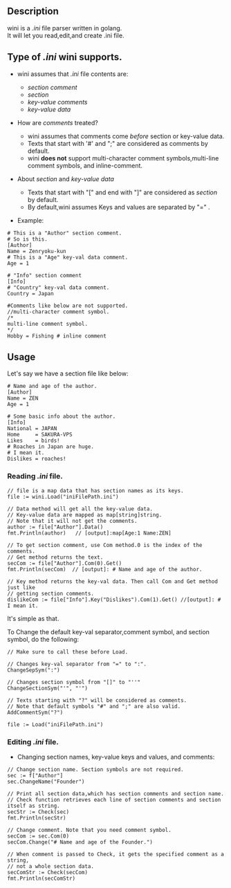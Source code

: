 ## Description
wini is a *.ini* file parser written in golang.  
It will let you read,edit,and create .ini file.

## Type of *.ini* wini supports.  
- wini assumes that *.ini* file contents are:
  - *section comment*  
  - *section*  
  - *key-value comments* 
  - *key-value data*  


- How are *comments* treated?
  - wini assumes that comments come *before* section or key-value data.  
  - Texts that start with '#' and ";" are considered as comments by default.  
  - wini **does not** support multi-character comment symbols,multi-line comment symbols, and inline-comment.  


- About *section* and *key-value data*
  - Texts that start with "[" and end with "]" are considered as *section* by default.
  - By default,wini assumes Keys and values are separated by "=" .


- Example:
```
# This is a "Author" section comment.
# So is this.
[Author]
Name = Zenryoku-kun
# This is a "Age" key-val data comment.
Age = 1

# "Info" section comment
[Info]
# "Country" key-val data comment.
Country = Japan

#Comments like below are not supported.
//multi-character comment symbol.
/*
multi-line comment symbol.
*/
Hobby = Fishing # inline comment
```

## Usage
Let's say we have a section file like below:
```
# Name and age of the author.
[Author]
Name = ZEN
Age = 1

# Some basic info about the author.
[Info]
National = JAPAN
Home     = SAKURA-VPS 
Likes    = birds!
# Roaches in Japan are huge.
# I mean it.
Dislikes = roaches!
```

### Reading *.ini* file.   
```golang
// file is a map data that has section names as its keys.
file := wini.Load("iniFilePath.ini")

// Data method will get all the key-value data.
// Key-value data are mapped as map[string]string.
// Note that it will not get the comments.
author := file["Author"].Data()
fmt.Println(author)   // [output]:map[Age:1 Name:ZEN]

// To get section comment, use Com method.0 is the index of the comments.  
// Get method returns the text.
secCom := file["Author"].Com(0).Get()
fmt.Println(secCom)  // [output]: # Name and age of the author.

// Key method returns the key-val data. Then call Com and Get method just like
// getting section comments.
dislikeCom := file["Info"].Key("Dislikes").Com(1).Get() //[output]: # I mean it.
```
It's simple as that.  

To Change the default key-val separator,comment symbol, and section symbol, do the following:
```golang
// Make sure to call these before Load.

// Changes key-val separator from "=" to ":".
ChangeSepSym(":")           

// Changes section symbol from "[]" to "''"
ChangeSectionSym("'", "'")  

// Texts starting with "?" will be considered as comments.
// Note that default symbols "#" and ";" are also valid.
AddCommentSym("?")         

file := Load("iniFilePath.ini")
```
### Editing *.ini* file.
- Changing section names, key-value keys and values, and comments:
```golang
// Change section name. Section symbols are not required.
sec := f["Author"]
sec.ChangeName("Founder")

// Print all section data,which has section comments and section name.
// Check function retrieves each line of section comments and section itself as string.
secStr := Check(sec)
fmt.Println(secStr)

// Change comment. Note that you need comment symbol.
secCom := sec.Com(0)
secCom.Change("# Name and age of the Founder.")

// When comment is passed to Check, it gets the specified comment as a string,
// not a whole section data.
secComStr := Check(secCom)
fmt.Println(secComStr)
```
